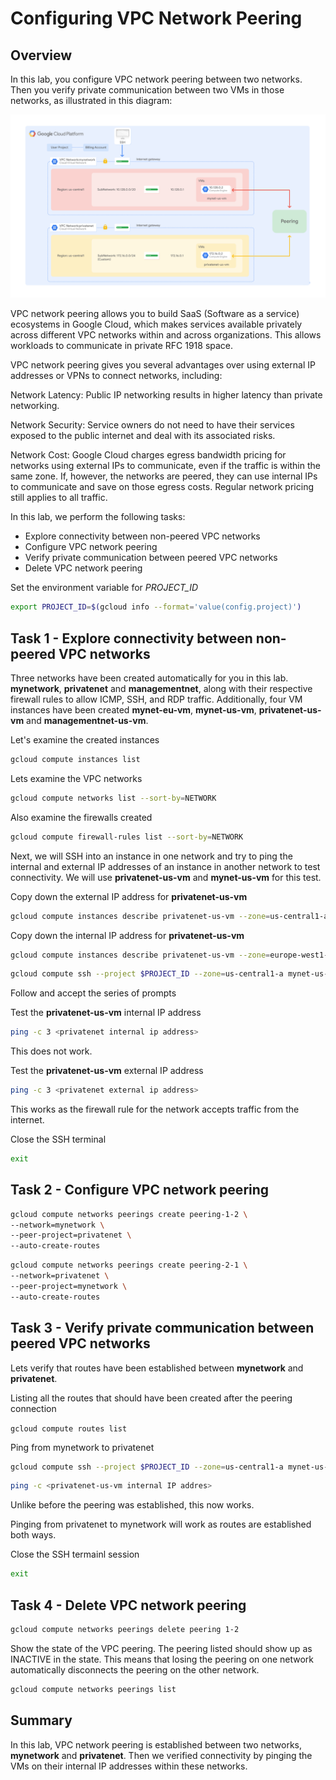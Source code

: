 # Configuring VPC Network Peering

## Overview

In this lab, you configure VPC network peering between two networks. Then you verify private communication between two VMs in those networks, as illustrated in this diagram:

![vpcpeering](./images/VPCpeering.png)

VPC network peering allows you to build SaaS (Software as a service) ecosystems in Google Cloud, which makes services available privately across different VPC networks within and across organizations. This allows workloads to communicate in private RFC 1918 space.

VPC network peering gives you several advantages over using external IP addresses or VPNs to connect networks, including:

Network Latency: Public IP networking results in higher latency than private networking.

Network Security: Service owners do not need to have their services exposed to the public internet and deal with its associated risks.

Network Cost: Google Cloud charges egress bandwidth pricing for networks using external IPs to communicate, even if the traffic is within the same zone. If, however, the networks are peered, they can use internal IPs to communicate and save on those egress costs. Regular network pricing still applies to all traffic.

In this lab, we perform the following tasks:

- Explore connectivity between non-peered VPC networks
- Configure VPC network peering
- Verify private communication between peered VPC networks
- Delete VPC network peering

Set the environment variable for *PROJECT_ID*

```bash
export PROJECT_ID=$(gcloud info --format='value(config.project)')
```

## Task 1 - Explore connectivity between non-peered VPC networks

Three networks have been created automatically for you in this lab. **mynetwork**, **privatenet** and **managementnet**, along with their respective firewall rules to allow ICMP, SSH, and RDP traffic. Additionally, four VM instances have been created **mynet-eu-vm**, **mynet-us-vm**, **privatenet-us-vm** and **managementnet-us-vm**.

Let's examine the created instances

```bash
gcloud compute instances list
```

Lets examine the VPC networks

```bash
gcloud compute networks list --sort-by=NETWORK
```

Also examine the firewalls created

```bash
gcloud compute firewall-rules list --sort-by=NETWORK
```

Next, we will SSH into an instance in one network and try to ping the internal and external IP addresses of an instance in another network to test connectivity.
We will use **privatenet-us-vm** and **mynet-us-vm** for this test.

Copy down the external IP address for **privatenet-us-vm**

```bash
gcloud compute instances describe privatenet-us-vm --zone=us-central1-a --format='value(networkInterfaces.accessConfigs[0].natIP)'
```

Copy down the internal IP address for **privatenet-us-vm**

```bash
gcloud compute instances describe privatenet-us-vm --zone=europe-west1-c --format='value(networkInterfaces.networkIP)'
```

```bash
gcloud compute ssh --project $PROJECT_ID --zone=us-central1-a mynet-us-vm
```

Follow and accept the series of prompts

Test the **privatenet-us-vm** internal IP address

```bash
ping -c 3 <privatenet internal ip address>
```

This does not work.

Test the **privatenet-us-vm** external IP address

```bash
ping -c 3 <privatenet external ip address>
```

This works as the firewall rule for the network accepts traffic from the internet.

Close the SSH terminal

```bash
exit
```

## Task 2 - Configure VPC network peering

```bash
gcloud compute networks peerings create peering-1-2 \
--network=mynetwork \
--peer-project=privatenet \
--auto-create-routes
```

```bash
gcloud compute networks peerings create peering-2-1 \
--network=privatenet \
--peer-project=mynetwork \
--auto-create-routes
```

## Task 3 - Verify private communication between peered VPC networks

Lets verify that routes have been established between **mynetwork** and **privatenet**.

Listing all the routes that should have been created after the peering connection

`gcloud compute routes list`

Ping from mynetwork to privatenet

```bash
gcloud compute ssh --project $PROJECT_ID --zone=us-central1-a mynet-us-vm
```

```bash
ping -c <privatenet-us-vm internal IP addres>
```

Unlike before the peering was established, this now works.

Pinging from privatenet to mynetwork will work as routes are established both ways.

Close the SSH termainl session

```bash
exit
```

## Task 4 - Delete VPC network peering

```bash
gcloud compute networks peerings delete peering 1-2
```

Show the state of the VPC peering. The peering listed should show up as INACTIVE in the state. This means that losing the peering on one network automatically disconnects the peering on the other network.

```bash
gcloud compute networks peerings list
```

## Summary

In this lab, VPC network peering is established between two networks, **mynetwork** and **privatenet**. Then we verified connectivity by pinging the VMs on their internal IP addresses within these networks.
